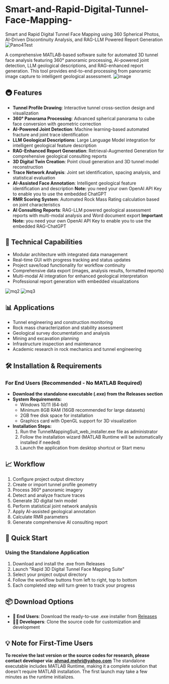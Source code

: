 # Smart-and-Rapid-Digital-Tunnel-Face-Mapping-
Smart and Rapid Digital Tunnel Face Mapping using 360 Spherical Photos, AI-Driven Discontinuity Analysis, and RAG-LLM Powered Report Generation
![Pano4Test](https://github.com/user-attachments/assets/1aef053a-a906-40fa-a978-95957b37929f)


A comprehensive MATLAB-based software suite for automated 3D tunnel face analysis featuring 360° panoramic processing, AI-powered joint detection, LLM geological descriptions, and RAG-enhanced report generation. This tool provides end-to-end processing from panoramic image capture to intelligent geological assessment.
![image](https://github.com/user-attachments/assets/652408a9-c786-4663-a4d4-e0087fca3772)

## 🚇 Features

- **Tunnel Profile Drawing**: Interactive tunnel cross-section design and visualization
- **360° Panorama Processing**: Advanced spherical panorama to cube face conversion with geometric correction
- **AI-Powered Joint Detection**: Machine learning-based automated fracture and joint trace identification
- **LLM Geological Descriptions**: Large Language Model integration for intelligent geological feature description
- **RAG-Enhanced Report Generation**: Retrieval-Augmented Generation for comprehensive geological consulting reports
- **3D Digital Twin Creation**: Point cloud generation and 3D tunnel model reconstruction
- **Trace Network Analysis**: Joint set identification, spacing analysis, and statistical evaluation
- **AI-Assisted Face Annotation**: Intelligent geological feature identification and description
  **Note:** you need your own OpenAI API Key to enable you to use the embedded ChatGPT
- **RMR Scoring System**: Automated Rock Mass Rating calculation based on joint characteristics
- **AI Consulting Reports**: RAG-LLM powered geological assessment reports with multi-modal analysis and Word document export
  **Important Note:** you need your own OpenAI API Key to enable you to use the embedded RAG-ChatGPT 

## 🔧 Technical Capabilities

- Modular architecture with integrated data management
- Real-time GUI with progress tracking and status updates
- Project save/load functionality for workflow continuity
- Comprehensive data export (images, analysis results, formatted reports)
- Multi-modal AI integration for enhanced geological interpretation
- Professional report generation with embedded visualizations

![mq2](https://github.com/user-attachments/assets/ff48474e-3963-485f-9236-872b25af5288)
![mq3](https://github.com/user-attachments/assets/57c8337f-4a1b-4a17-99eb-f595f1086a58)


## 📊 Applications

- Tunnel engineering and construction monitoring
- Rock mass characterization and stability assessment
- Geological survey documentation and analysis
- Mining and excavation planning
- Infrastructure inspection and maintenance
- Academic research in rock mechanics and tunnel engineering

## 🛠️ Installation & Requirements

### For End Users (Recommended - No MATLAB Required)
- **Download the standalone executable (.exe) from the Releases section**
- **System Requirements:**
  - Windows 10/11 (64-bit)
  - Minimum 8GB RAM (16GB recommended for large datasets)
  - 2GB free disk space for installation
  - Graphics card with OpenGL support for 3D visualization
- **Installation Steps:**
  1. Run the TunnelMappingSuit_web_installer.exe file as administrator
  2. Follow the installation wizard (MATLAB Runtime will be automatically installed if needed)
  3. Launch the application from desktop shortcut or Start menu

## 📈 Workflow

1. Configure project output directory
2. Create or import tunnel profile geometry
3. Process 360° panoramic imagery
4. Detect and analyze fracture traces
5. Generate 3D digital twin model
6. Perform statistical joint network analysis
7. Apply AI-assisted geological annotation
8. Calculate RMR parameters
9. Generate comprehensive AI consulting report

## 🚀 Quick Start

### Using the Standalone Application
1. Download and install the .exe from Releases
2. Launch "Rapid 3D Digital Tunnel Face Mapping Suite"
3. Select your project output directory
4. Follow the workflow buttons from left to right, top to bottom
5. Each completed step will turn green to track your progress

## 📦 Download Options

- **🎯 End Users**: Download the ready-to-use .exe installer from [Releases](https://github.com/ahmadmehri/Smart-and-Rapid-Digital-Tunnel-Face-Mapping-/blob/main/TunnelMappingSuit_web_installer.exe)
- **👨‍💻 Developers**: Clone the source code for customization and development

## 💡 Note for First-Time Users
**To receive the last version or the source codes for research, please contact developer via: ahmad.mehri@yahoo.com**
The standalone executable includes MATLAB Runtime, making it a complete solution that doesn't require MATLAB installation. The first launch may take a few minutes as the runtime initializes.
